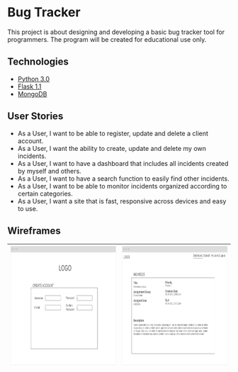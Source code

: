 # Bug Tracker
This project is about designing and developing a basic bug tracker tool for programmers.
The program will be created for educational use only.

## Technologies
- [Python 3.0](https://www.python.org/)
- [Flask 1.1](https://flask.palletsprojects.com/en/1.1.x/)
- [MongoDB](https://www.mongodb.com/3)

## User Stories
- As a User, I want to be able to register, update and delete a client account.
- As a User, I want the ability to create, update and delete my own incidents.
- As a User, I want to have a dashboard that includes all incidents created by myself and others.
- As a User, I want to have a search function to easily find other incidents.
- As a User, I want to be able to monitor incidents organized according to certain categories.
- As a User, I want a site that is fast, responsive across devices and easy to use.

## Wireframes
|<img src="wireframes/Wireframe_Account-Creation.png" width="439" height="269">|<img src="wireframes/Wireframe_Incident-Overview.png" width="439" height="269">|
------------ | -------------
